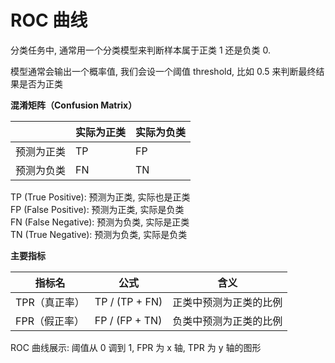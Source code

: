 <link rel="stylesheet" href="../style.css">

# ROC 曲线

分类任务中, 通常用一个分类模型来判断样本属于正类 1 还是负类 0.

模型通常会输出一个概率值, 我们会设一个阈值 threshold, 比如 0.5 来判断最终结果是否为正类

**混淆矩阵（Confusion Matrix）**

|            | 实际为正类 | 实际为负类 |
| ---------- | ---------- | ---------- |
| 预测为正类 | TP         | FP         |
| 预测为负类 | FN         | TN         |

TP (True Positive): 预测为正类, 实际也是正类  
FP (False Positive): 预测为正类, 实际是负类  
FN (False Negative): 预测为负类, 实际是正类  
TN (True Negative): 预测为负类, 实际是负类

**主要指标**

| 指标名        | 公式           | 含义                   |
| ------------- | -------------- | ---------------------- |
| TPR（真正率） | TP / (TP + FN) | 正类中预测为正类的比例 |
| FPR（假正率） | FP / (FP + TN) | 负类中预测为正类的比例 |

ROC 曲线展示: 阈值从 0 调到 1, FPR 为 x 轴, TPR 为 y 轴的图形

